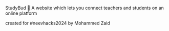 StudyBud 📒
A website which lets you connect teachers and students on an online platform

created for #neevhacks2024 by Mohammed Zaid
